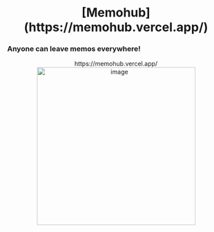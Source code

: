 <h1 align="center">
  [Memohub](https://memohub.vercel.app/)
</h1>
<h3 align="cetner">
  Anyone can leave memos everywhere!  
</h3>
<p align="center">
  https://memohub.vercel.app/
  <img width="367" alt="image" src="https://github.com/wndgur2/memohub/assets/65120311/e6232f19-a2ac-4f2e-a75e-72da3e6877ae">
</p>
